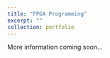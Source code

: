```yaml
---
title: "FPGA Programming"
excerpt: ""
collection: portfolio
---
```


More information coming soon...